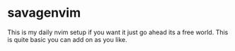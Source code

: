 # savagenvim
This is my daily nvim setup if you want it just go ahead its a free world. This is quite basic you can add on as you like.
